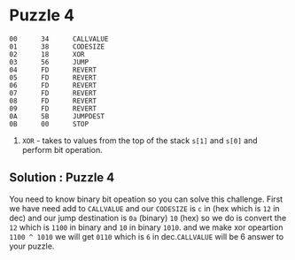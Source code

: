 # Puzzle 4 

```shell
00      34      CALLVALUE
01      38      CODESIZE
02      18      XOR
03      56      JUMP
04      FD      REVERT
05      FD      REVERT
06      FD      REVERT
07      FD      REVERT
08      FD      REVERT
09      FD      REVERT
0A      5B      JUMPDEST
0B      00      STOP
```

1. `XOR` - takes to values from the top of the stack `s[1]` and `s[0]` and perform bit operation.

Solution : Puzzle 4
--- 
You need to know binary bit opeation so you can solve this challenge. First we have need add to `CALLVALUE` and our `CODESIZE` is `c` in (hex which is `12` in dec) and our jump destination is `0a` (binary) `10` (hex) so we  do is convert the `12` which is `1100` in binary and `10` in binary `1010`. and we make xor opeartion `1100 ^ 1010` we will get `0110` which is `6` in dec.`CALLVALUE` will be 6 answer to your puzzle.